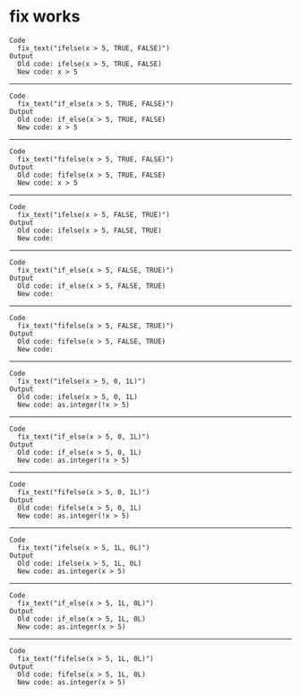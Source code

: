 # fix works

    Code
      fix_text("ifelse(x > 5, TRUE, FALSE)")
    Output
      Old code: ifelse(x > 5, TRUE, FALSE) 
      New code: x > 5 

---

    Code
      fix_text("if_else(x > 5, TRUE, FALSE)")
    Output
      Old code: if_else(x > 5, TRUE, FALSE) 
      New code: x > 5 

---

    Code
      fix_text("fifelse(x > 5, TRUE, FALSE)")
    Output
      Old code: fifelse(x > 5, TRUE, FALSE) 
      New code: x > 5 

---

    Code
      fix_text("ifelse(x > 5, FALSE, TRUE)")
    Output
      Old code: ifelse(x > 5, FALSE, TRUE) 
      New code:  

---

    Code
      fix_text("if_else(x > 5, FALSE, TRUE)")
    Output
      Old code: if_else(x > 5, FALSE, TRUE) 
      New code:  

---

    Code
      fix_text("fifelse(x > 5, FALSE, TRUE)")
    Output
      Old code: fifelse(x > 5, FALSE, TRUE) 
      New code:  

---

    Code
      fix_text("ifelse(x > 5, 0, 1L)")
    Output
      Old code: ifelse(x > 5, 0, 1L) 
      New code: as.integer(!x > 5) 

---

    Code
      fix_text("if_else(x > 5, 0, 1L)")
    Output
      Old code: if_else(x > 5, 0, 1L) 
      New code: as.integer(!x > 5) 

---

    Code
      fix_text("fifelse(x > 5, 0, 1L)")
    Output
      Old code: fifelse(x > 5, 0, 1L) 
      New code: as.integer(!x > 5) 

---

    Code
      fix_text("ifelse(x > 5, 1L, 0L)")
    Output
      Old code: ifelse(x > 5, 1L, 0L) 
      New code: as.integer(x > 5) 

---

    Code
      fix_text("if_else(x > 5, 1L, 0L)")
    Output
      Old code: if_else(x > 5, 1L, 0L) 
      New code: as.integer(x > 5) 

---

    Code
      fix_text("fifelse(x > 5, 1L, 0L)")
    Output
      Old code: fifelse(x > 5, 1L, 0L) 
      New code: as.integer(x > 5) 

